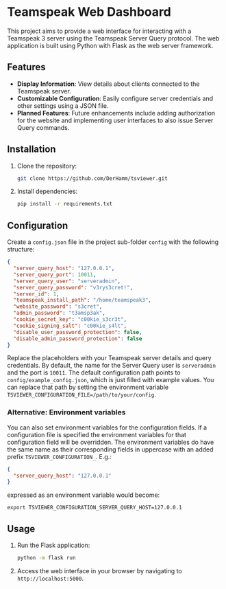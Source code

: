 # Teamspeak Web Dashboard

This project aims to provide a web interface for interacting with a Teamspeak 3 server using the Teamspeak Server Query
protocol. The web application is built using Python with Flask as the web server framework.

## Features

- **Display Information**: View details about clients connected to the Teamspeak server.
- **Customizable Configuration**: Easily configure server credentials and other settings using a JSON file.
- **Planned Features**: Future enhancements include adding authorization for the website and implementing user
  interfaces to also issue Server Query commands.

## Installation

1. Clone the repository:

    ```bash
    git clone https://github.com/DerHamm/tsviewer.git
    ```

2. Install dependencies:

    ```bash
    pip install -r requirements.txt
    ```

## Configuration

Create a `config.json` file in the project sub-folder `config` with the following structure:

```json
{
  "server_query_host": "127.0.0.1",
  "server_query_port": 10011,
  "server_query_user": "serveradmin",
  "server_query_password": "v3rys3cret!",
  "server_id": 1,
  "teamspeak_install_path": "/home/teamspeak3",
  "website_password": "s3cret",
  "admin_password": "t3amsp3ak",
  "cookie_secret_key": "c00kie_s3cr3t",
  "cookie_signing_salt": "c00kie_s4lt",
  "disable_user_password_protection": false,
  "disable_admin_password_protection": false
}
```

Replace the placeholders with your Teamspeak server details and query credentials.
By default, the name for the Server Query user is `serveradmin` and the port is `10011`.
The default configuration path points to `config/example_config.json`, which is just filled with example values.
You can replace that path by setting the environment variable `TSVIEWER_CONFIGURATION_FILE=/path/to/your/config`.

### Alternative: Environment variables

You can also set environment variables for the configuration fields. If a configuration file is specified the
environment variables for that configuration field will be overridden.
The environment variables do have the same name as their corresponding fields in uppercase with an added
prefix `TSVIEWER_CONFIGURATION_`. E.g.:

```json
{
  "server_query_host": "127.0.0.1"
}
```

expressed as an environment variable would become:

```shell
export TSVIEWER_CONFIGURATION_SERVER_QUERY_HOST=127.0.0.1
```

## Usage

1. Run the Flask application:

    ```bash
    python -m flask run
    ```

2. Access the web interface in your browser by navigating to `http://localhost:5000`.

